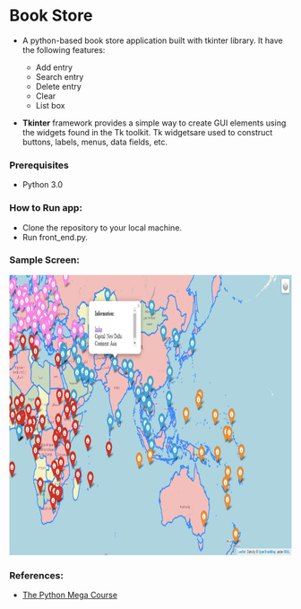 # Book Store
* A python-based book store application built with tkinter library. It have the following features:
  * Add entry
  * Search entry
  * Delete entry
  * Clear
  * List box 

* **Tkinter**  framework provides a simple way to create GUI elements using the widgets found in the Tk toolkit. Tk widgetsare used to construct buttons, labels, menus, data fields, etc.

### Prerequisites
* Python 3.0

### How to Run app:
* Clone the repository to your local machine.
* Run front_end.py.

### Sample Screen:
<p align="center">
  <img width="900" height="500" src="https://github.com/Subathra19/py_webmap/blob/main/images/sample_screen.PNG">
</p>

### References:
* [The Python Mega Course](https://www.udemy.com/course/the-python-mega-course)
